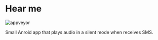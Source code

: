 # Hear me

![appveyor](https://ci.appveyor.com/api/projects/status/github/yehorhromadskyi/hear-me?branch=master&svg=true)

Small Anroid app that plays audio in a silent mode when receives SMS.
